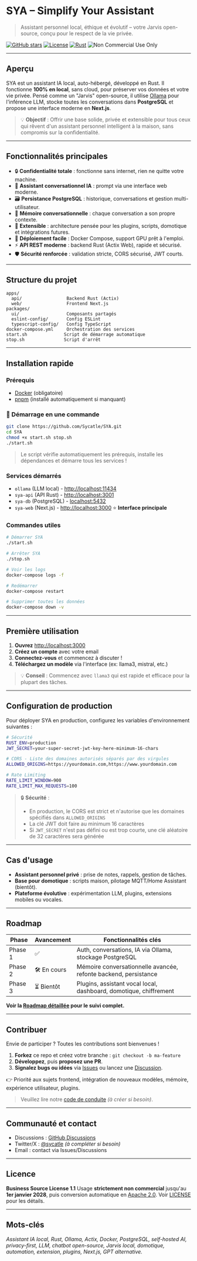 # SYA – Simplify Your Assistant

> Assistant personnel local, éthique et évolutif – votre Jarvis open-source, conçu pour le respect de la vie privée.

[![GitHub stars](https://img.shields.io/github/stars/Sycatle/SYA?style=social)](https://github.com/Sycatle/SYA/stargazers)
[![License](https://img.shields.io/badge/license-BSL%201.1-blue)](LICENSE)
[![Rust](https://img.shields.io/badge/rust-1.75+-orange)](https://www.rust-lang.org)
![Non Commercial Use Only](https://img.shields.io/badge/usage-non--commercial-red)

---

## Aperçu

SYA est un assistant IA local, auto-hébergé, développé en Rust. Il fonctionne **100% en local**, sans cloud, pour préserver vos données et votre vie privée. Pensé comme un "Jarvis" open-source, il utilise [Ollama](https://ollama.com) pour l'inférence LLM, stocke toutes les conversations dans **PostgreSQL** et propose une interface moderne en **Next.js**.

> 💡 **Objectif** : Offrir une base solide, privée et extensible pour tous ceux qui rêvent d'un assistant personnel intelligent à la maison, sans compromis sur la confidentialité.

---

## Fonctionnalités principales

* 🔒 **Confidentialité totale** : fonctionne sans internet, rien ne quitte votre machine.
* 🤖 **Assistant conversationnel IA** : prompt via une interface web moderne.
* 🗃️ **Persistance PostgreSQL** : historique, conversations et gestion multi-utilisateur.
* 🧠 **Mémoire conversationnelle** : chaque conversation a son propre contexte.
* 🔌 **Extensible** : architecture pensée pour les plugins, scripts, domotique et intégrations futures.
* 🐳 **Déploiement facile** : Docker Compose, support GPU prêt à l'emploi.
* ⚡ **API REST moderne** : backend Rust (Actix Web), rapide et sécurisé.
* 🛡️ **Sécurité renforcée** : validation stricte, CORS sécurisé, JWT courts.

---

## Structure du projet

```
apps/
  api/                 Backend Rust (Actix)
  web/                 Frontend Next.js
packages/
  ui/                  Composants partagés
  eslint-config/       Config ESLint
  typescript-config/   Config TypeScript
docker-compose.yml     Orchestration des services
start.sh              Script de démarrage automatique
stop.sh               Script d'arrêt
```

---

## Installation rapide

### Prérequis

* [Docker](https://www.docker.com/) (obligatoire)
* [pnpm](https://pnpm.io/) (installé automatiquement si manquant)

### 🚀 Démarrage en une commande

```bash
git clone https://github.com/Sycatle/SYA.git
cd SYA
chmod +x start.sh stop.sh
./start.sh
```

> Le script vérifie automatiquement les prérequis, installe les dépendances et démarre tous les services !

### Services démarrés

* `ollama` (LLM local) - [http://localhost:11434](http://localhost:11434)
* `sya-api` (API Rust) - [http://localhost:3001](http://localhost:3001)
* `sya-db` (PostgreSQL) - [localhost:5432](localhost:5432)
* `sya-web` (Next.js) - [http://localhost:3000](http://localhost:3000) ⭐ **Interface principale**

### Commandes utiles

```bash
# Démarrer SYA
./start.sh

# Arrêter SYA
./stop.sh

# Voir les logs
docker-compose logs -f

# Redémarrer
docker-compose restart

# Supprimer toutes les données
docker-compose down -v
```

---

## Première utilisation

1. **Ouvrez** [http://localhost:3000](http://localhost:3000)
2. **Créez un compte** avec votre email
3. **Connectez-vous** et commencez à discuter !
4. **Téléchargez un modèle** via l'interface (ex: llama3, mistral, etc.)

> 💡 **Conseil** : Commencez avec `llama3` qui est rapide et efficace pour la plupart des tâches.

---

## Configuration de production

Pour déployer SYA en production, configurez les variables d'environnement suivantes :

```bash
# Sécurité
RUST_ENV=production
JWT_SECRET=your-super-secret-jwt-key-here-minimum-16-chars

# CORS - Liste des domaines autorisés séparés par des virgules
ALLOWED_ORIGINS=https://yourdomain.com,https://www.yourdomain.com

# Rate Limiting
RATE_LIMIT_WINDOW=900
RATE_LIMIT_MAX_REQUESTS=100
```

> 🔒 **Sécurité** : 
> - En production, le CORS est strict et n'autorise que les domaines spécifiés dans `ALLOWED_ORIGINS`
> - La clé JWT doit faire au minimum 16 caractères
> - Si `JWT_SECRET` n'est pas défini ou est trop courte, une clé aléatoire de 32 caractères sera générée

---

## Cas d'usage

* **Assistant personnel privé** : prise de notes, rappels, gestion de tâches.
* **Base pour domotique** : scripts maison, pilotage MQTT/Home Assistant (bientôt).
* **Plateforme évolutive** : expérimentation LLM, plugins, extensions mobiles ou vocales.

---

## Roadmap

| Phase   | Avancement   | Fonctionnalités clés                                              |
| ------- | ------------ | ----------------------------------------------------------------- |
| Phase 1 | ✅            | Auth, conversations, IA via Ollama, stockage PostgreSQL           |
| Phase 2 | 🛠️ En cours | Mémoire conversationnelle avancée, refonte backend, persistance   |
| Phase 3 | ⏳ Bientôt    | Plugins, assistant vocal local, dashboard, domotique, chiffrement |

**Voir la [Roadmap détaillée](ROADMAP.md) pour le suivi complet.**

---

## Contribuer

Envie de participer ? Toutes les contributions sont bienvenues !

1. **Forkez** ce repo et créez votre branche : `git checkout -b ma-feature`
2. **Développez**, puis **proposez une PR**.
3. **Signalez bugs ou idées** via [Issues](https://github.com/Sycatle/SYA/issues) ou lancez une [Discussion](https://github.com/Sycatle/SYA/discussions).

👉 Priorité aux sujets frontend, intégration de nouveaux modèles, mémoire, expérience utilisateur, plugins.

> Veuillez lire notre [code de conduite](CODE_OF_CONDUCT.md) *(à créer si besoin)*.

---

## Communauté et contact

* Discussions : [GitHub Discussions](https://github.com/Sycatle/SYA/discussions)
* Twitter/X : [@sycatle](https://twitter.com/sycatle) *(à compléter si besoin)*
* Email : contact via Issues/Discussions

---

## Licence

**Business Source License 1.1**
Usage **strictement non commercial** jusqu'au **1er janvier 2028**, puis conversion automatique en [Apache 2.0](https://www.apache.org/licenses/LICENSE-2.0).
Voir [LICENSE](LICENSE) pour les détails.

---

## Mots-clés

*Assistant IA local, Rust, Ollama, Actix, Docker, PostgreSQL, self-hosted AI, privacy-first, LLM, chatbot open-source, Jarvis local, domotique, automation, extension, plugins, Next.js, GPT alternative.*
